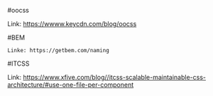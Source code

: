 #oocss 

  Link: https://wwww.keycdn.com/blog/oocss
  
#BEM
  
    Linke: https://getbem.com/naming

#ITCSS 

   Link: https://www.xfive.com/blog//itcss-scalable-maintainable-css-architecture/#use-one-file-per-component
